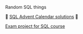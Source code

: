 Random SQL things

🎄 [SQL Advent Calendar solutions](Advent_Calendar) 🎄

[Exam project for SQL course](https://github.com/PieRatCat/SQL-stuff/tree/f6ff27a8beeba68d334af71b661c2d4049959749/SQL_kunskapskontroll)
